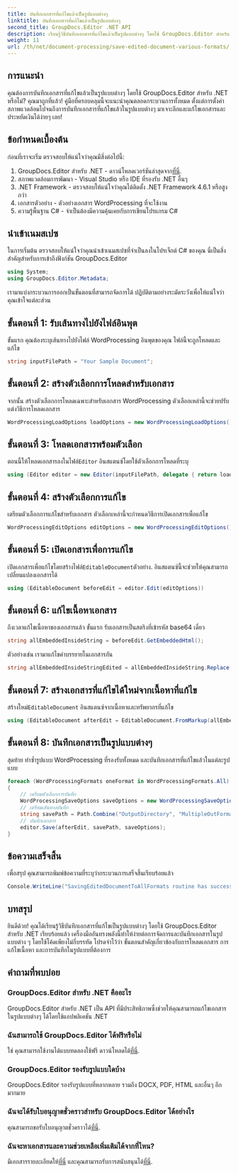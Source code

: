 ```yaml
---
title: บันทึกเอกสารที่แก้ไขแล้วเป็นรูปแบบต่างๆ
linktitle: บันทึกเอกสารที่แก้ไขแล้วเป็นรูปแบบต่างๆ
second_title: GroupDocs.Editor .NET API
description: เรียนรู้วิธีบันทึกเอกสารที่แก้ไขแล้วเป็นรูปแบบต่างๆ โดยใช้ GroupDocs.Editor สำหรับ .NET ในคำแนะนำทีละขั้นตอนที่ครอบคลุมนี้
weight: 11
url: /th/net/document-processing/save-edited-document-various-formats/
---
```

## การแนะนำ
คุณต้องการบันทึกเอกสารที่แก้ไขแล้วเป็นรูปแบบต่างๆ โดยใช้ GroupDocs.Editor สำหรับ .NET หรือไม่? คุณมาถูกที่แล้ว! คู่มือที่ครอบคลุมนี้จะแนะนำคุณตลอดกระบวนการทั้งหมด ตั้งแต่การตั้งค่าสภาพแวดล้อมไปจนถึงการบันทึกเอกสารที่แก้ไขแล้วในรูปแบบต่างๆ มาเจาะลึกและแก้ไขเอกสารและประหยัดเงินได้ง่ายๆ เลย!
## ข้อกำหนดเบื้องต้น
ก่อนที่เราจะเริ่ม ตรวจสอบให้แน่ใจว่าคุณมีสิ่งต่อไปนี้:
1.  GroupDocs.Editor สำหรับ .NET - ดาวน์โหลดเวอร์ชันล่าสุดจาก[ที่นี่](https://releases.groupdocs.com/editor/net/).
2. สภาพแวดล้อมการพัฒนา - Visual Studio หรือ IDE ที่รองรับ .NET อื่นๆ
3. .NET Framework - ตรวจสอบให้แน่ใจว่าคุณได้ติดตั้ง .NET Framework 4.6.1 หรือสูงกว่า
4. เอกสารตัวอย่าง - ตัวอย่างเอกสาร WordProcessing ที่จะใช้งาน
5. ความรู้พื้นฐาน C# - จำเป็นต้องมีความคุ้นเคยกับการเขียนโปรแกรม C#
## นำเข้าเนมสเปซ
ในการเริ่มต้น ตรวจสอบให้แน่ใจว่าคุณนำเข้าเนมสเปซที่จำเป็นลงในโปรเจ็กต์ C# ของคุณ นี่เป็นสิ่งสำคัญสำหรับการเข้าถึงฟังก์ชัน GroupDocs.Editor
```csharp
using System;
using GroupDocs.Editor.Metadata;
```
เรามาแบ่งกระบวนการออกเป็นขั้นตอนที่สามารถจัดการได้ ปฏิบัติตามอย่างระมัดระวังเพื่อให้แน่ใจว่าคุณเข้าใจแต่ละส่วน
## ขั้นตอนที่ 1: รับเส้นทางไปยังไฟล์อินพุต
ขั้นแรก คุณต้องระบุเส้นทางไปยังไฟล์ WordProcessing อินพุตของคุณ ไฟล์นี้จะถูกโหลดและแก้ไข
```csharp
string inputFilePath = "Your Sample Document";
```
## ขั้นตอนที่ 2: สร้างตัวเลือกการโหลดสำหรับเอกสาร
จากนั้น สร้างตัวเลือกการโหลดเฉพาะสำหรับเอกสาร WordProcessing ตัวเลือกเหล่านี้จะช่วยปรับแต่งวิธีการโหลดเอกสาร
```csharp
WordProcessingLoadOptions loadOptions = new WordProcessingLoadOptions();
```
## ขั้นตอนที่ 3: โหลดเอกสารพร้อมตัวเลือก
 ตอนนี้ให้โหลดเอกสารลงในไฟล์`Editor` อินสแตนซ์โดยใช้ตัวเลือกการโหลดที่ระบุ
```csharp
using (Editor editor = new Editor(inputFilePath, delegate { return loadOptions; }))
```
## ขั้นตอนที่ 4: สร้างตัวเลือกการแก้ไข
เตรียมตัวเลือกการแก้ไขสำหรับเอกสาร ตัวเลือกเหล่านี้จะกำหนดวิธีการเปิดเอกสารเพื่อแก้ไข
```csharp
WordProcessingEditOptions editOptions = new WordProcessingEditOptions();
```
## ขั้นตอนที่ 5: เปิดเอกสารเพื่อการแก้ไข
 เปิดเอกสารเพื่อแก้ไขโดยสร้างไฟล์`EditableDocument`ตัวอย่าง. อินสแตนซ์นี้จะช่วยให้คุณสามารถเปลี่ยนแปลงเอกสารได้
```csharp
using (EditableDocument beforeEdit = editor.Edit(editOptions))
```
## ขั้นตอนที่ 6: แก้ไขเนื้อหาเอกสาร
ถึงเวลาแก้ไขเนื้อหาของเอกสารแล้ว ขั้นแรก รับเอกสารเป็นสตริงที่เข้ารหัส base64 เดี่ยว
```csharp
string allEmbeddedInsideString = beforeEdit.GetEmbeddedHtml();
```
ตัวอย่างเช่น เรามาแก้ไขคำบรรยายในเอกสารกัน
```csharp
string allEmbeddedInsideStringEdited = allEmbeddedInsideString.Replace("Subtitle", "Edited subtitle");
```
## ขั้นตอนที่ 7: สร้างเอกสารที่แก้ไขได้ใหม่จากเนื้อหาที่แก้ไข
 สร้างใหม่`EditableDocument` อินสแตนซ์จากเนื้อหาและทรัพยากรที่แก้ไข
```csharp
using (EditableDocument afterEdit = EditableDocument.FromMarkup(allEmbeddedInsideStringEdited, null))
```
## ขั้นตอนที่ 8: บันทึกเอกสารเป็นรูปแบบต่างๆ
สุดท้าย ทำซ้ำรูปแบบ WordProcessing ที่รองรับทั้งหมด และบันทึกเอกสารที่แก้ไขแล้วในแต่ละรูปแบบ
```csharp
foreach (WordProcessingFormats oneFormat in WordProcessingFormats.All)
{
    // เตรียมตัวเลือกการบันทึก
    WordProcessingSaveOptions saveOptions = new WordProcessingSaveOptions(oneFormat);
    // เตรียมเส้นทางบันทึก
    string savePath = Path.Combine("OutputDirectory", "MultipleOutFormats." + saveOptions.OutputFormat.Extension);
    // บันทึกเอกสาร
    editor.Save(afterEdit, savePath, saveOptions);
}
```
## ข้อความเสร็จสิ้น
เพื่อสรุป คุณสามารถพิมพ์ข้อความที่ระบุว่ากระบวนการเสร็จสิ้นเรียบร้อยแล้ว
```csharp
Console.WriteLine("SavingEditedDocumentToAllFormats routine has successfully finished");
```
## บทสรุป
ยินดีด้วย! คุณได้เรียนรู้วิธีบันทึกเอกสารที่แก้ไขเป็นรูปแบบต่างๆ โดยใช้ GroupDocs.Editor สำหรับ .NET เรียบร้อยแล้ว เครื่องมืออันทรงพลังนี้ทำให้ง่ายต่อการจัดการและบันทึกเอกสารในรูปแบบต่าง ๆ โดยใช้โค้ดเพียงไม่กี่บรรทัด โปรดจำไว้ว่า ขั้นตอนสำคัญเกี่ยวข้องกับการโหลดเอกสาร การแก้ไขเนื้อหา และการบันทึกในรูปแบบที่ต้องการ
## คำถามที่พบบ่อย
### GroupDocs.Editor สำหรับ .NET คืออะไร
GroupDocs.Editor สำหรับ .NET เป็น API ที่มีประสิทธิภาพซึ่งช่วยให้คุณสามารถแก้ไขเอกสารในรูปแบบต่างๆ ได้โดยใช้แอปพลิเคชัน .NET
### ฉันสามารถใช้ GroupDocs.Editor ได้ฟรีหรือไม่
 ใช่ คุณสามารถใช้งานได้แบบทดลองใช้ฟรี ดาวน์โหลดได้[ที่นี่](https://releases.groupdocs.com/).
### GroupDocs.Editor รองรับรูปแบบใดบ้าง
GroupDocs.Editor รองรับรูปแบบที่หลากหลาย รวมถึง DOCX, PDF, HTML และอื่นๆ อีกมากมาย
### ฉันจะได้รับใบอนุญาตชั่วคราวสำหรับ GroupDocs.Editor ได้อย่างไร
 คุณสามารถขอรับใบอนุญาตชั่วคราวได้[ที่นี่](https://purchase.groupdocs.com/temporary-license/).
### ฉันจะหาเอกสารและความช่วยเหลือเพิ่มเติมได้จากที่ไหน?
 มีเอกสารรายละเอียดให้[ที่นี่](https://tutorials.groupdocs.com/editor/net/) และคุณสามารถรับการสนับสนุนได้[ที่นี่](https://forum.groupdocs.com/c/editor/20).